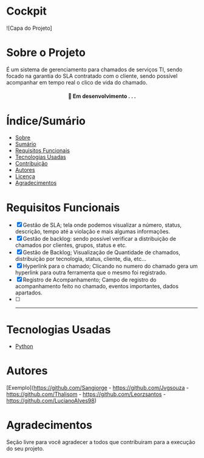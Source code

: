 # Cockpit


![Capa do Projeto]

# Sobre o Projeto

É um sistema de gerenciamento para chamados de serviços TI, sendo focado na garantia do SLA
contratado com o cliente, sendo possível acompanhar em tempo real o clico de vida do
chamado.

<h4 align="center"> 
	🚧  Em desenvolvimento . . .
</h4>

# Índice/Sumário

* [Sobre](#sobre-o-projeto)
* [Sumário](#índice/sumário)
* [Requisitos Funcionais](#requisitos-funcionais)
* [Tecnologias Usadas](#tecnologias-usadas)
* [Contribuição](#contribuição)
* [Autores](#autores)
* [Licença](#licença)
* [Agradecimentos](#agradecimentos)


# Requisitos Funcionais

- [x] Gestão de SLA; tela onde podemos visualizar a número, status, descrição, tempo até a
violação e mais algumas informações.
- [x] Gestão de backlog: sendo possível verificar a distribuição de chamados por clientes,
grupos, status e etc.
- [x] Gestão de Backlog; Visualização de Quantidade de chamados, distribuição por tecnologia, status, cliente, dia, etc...
- [x] Hyperlink para o chamado; Clicando no numero do chamado gera um hyperlink para outra ferramenta que o mesmo foi registrado.
- [x] Registro de Acompanhamento; Campo de registro do acompanhamento feito no chamado, eventos importantes, dados apartados.
- [ ] ********

# Tecnologias Usadas

- [Python](https://www.python.org/)

# Autores

[Exemplo](https://github.com/Sangiorge - https://github.com/Jvgsouza - https://github.com/Thalisom - https://github.com/Leorzsantos - https://github.com/LucianoAlves98)

# Agradecimentos

Seção livre para você agradecer a todos que contribuiram para a execução do seu projeto.
